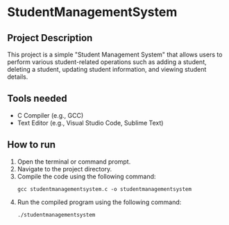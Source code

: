 # StudentManagementSystem

## Project Description

This project is a simple "Student Management System" that allows users to perform various student-related operations such as adding a student, deleting a student, updating student information, and viewing student details.

## Tools needed

- C Compiler (e.g., GCC)
- Text Editor (e.g., Visual Studio Code, Sublime Text)

## How to run

1. Open the terminal or command prompt.
2. Navigate to the project directory.
3. Compile the code using the following command:
   ```
   gcc studentmanagementsystem.c -o studentmanagementsystem
   ```
4. Run the compiled program using the following command:
   ```
   ./studentmanagementsystem
   ```

